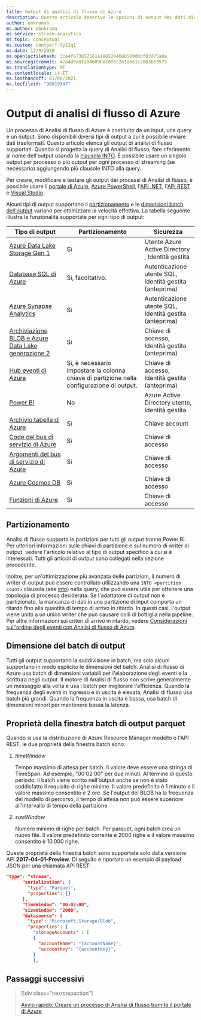 ```yaml
---
title: Output di analisi di flusso di Azure
description: Questo articolo descrive le opzioni di output dei dati disponibili per analisi di flusso di Azure.
author: enkrumah
ms.author: ebnkruma
ms.service: stream-analytics
ms.topic: conceptual
ms.custom: contperf-fy21q1
ms.date: 12/9/2020
ms.openlocfilehash: 3ce4f673657561e196520466b569d0cf83d75a8a
ms.sourcegitcommit: 42a4d0e8fa84609bec0f6c241abe1c20036b9575
ms.translationtype: MT
ms.contentlocale: it-IT
ms.lasthandoff: 01/08/2021
ms.locfileid: "98019347"
---
```

# <a name="outputs-from-azure-stream-analytics"></a>Output di analisi di flusso di Azure

Un processo di Analisi di flusso di Azure è costituito da un input, una query e un output. Sono disponibili diversi tipi di output a cui è possibile inviare dati trasformati. Questo articolo elenca gli output di analisi di flusso supportati. Quando si progetta la query di Analisi di flusso, fare riferimento al nome dell'output usando la [clausola INTO](/stream-analytics-query/into-azure-stream-analytics). È possibile usare un singolo output per processo o più output per ogni processo di streaming (se necessario) aggiungendo più clausole INTO alla query.

Per creare, modificare e testare gli output dei processi di Analisi di flusso, è possibile usare il [portale di Azure](stream-analytics-quick-create-portal.md#configure-job-output), [Azure PowerShell](stream-analytics-quick-create-powershell.md#configure-output-to-the-job), l'[API .NET](/dotnet/api/microsoft.azure.management.streamanalytics.ioutputsoperations), l'[API REST](/rest/api/streamanalytics/) e [Visual Studio](stream-analytics-quick-create-vs.md).

Alcuni tipi di output supportano il [partizionamento](#partitioning) e le [dimensioni batch dell'output](#output-batch-size) variano per ottimizzare la velocità effettiva. La tabella seguente illustra le funzionalità supportate per ogni tipo di output:

| Tipo di output | Partizionamento | Sicurezza | 
|-------------|--------------|----------|
|[Azure Data Lake Storage Gen 1](azure-data-lake-storage-gen1-output.md)|Sì|Utente Azure Active Directory </br> , Identità gestita|
|[Database SQL di Azure](sql-database-output.md)|Sì, facoltativo.|Autenticazione utente SQL, </br> Identità gestita (anteprima)|
|[Azure Synapse Analytics](azure-synapse-analytics-output.md)|Sì|Autenticazione utente SQL, </br> Identità gestita (anteprima)|
|[Archiviazione BLOB e Azure Data Lake generazione 2](blob-storage-azure-data-lake-gen2-output.md)|Sì|Chiave di accesso, </br> Identità gestita (anteprima)|
|[Hub eventi di Azure](event-hubs-output.md)|Sì, è necessario impostare la colonna chiave di partizione nella configurazione di output.|Chiave di accesso, </br> Identità gestita (anteprima)|
|[Power BI](power-bi-output.md)|No|Azure Active Directory utente, </br> Identità gestita|
|[Archivio tabelle di Azure](table-storage-output.md)|Sì|Chiave account|
|[Code del bus di servizio di Azure](service-bus-queues-output.md)|Sì|Chiave di accesso|
|[Argomenti del bus di servizio di Azure](service-bus-topics-output.md)|Sì|Chiave di accesso|
|[Azure Cosmos DB](azure-cosmos-db-output.md)|Sì|Chiave di accesso|
|[Funzioni di Azure](azure-functions-output.md)|Sì|Chiave di accesso|

## <a name="partitioning"></a>Partizionamento

Analisi di flusso supporta le partizioni per tutti gli output tranne Power BI. Per ulteriori informazioni sulle chiavi di partizione e sul numero di writer di output, vedere l'articolo relativo al tipo di output specifico a cui si è interessati. Tutti gli articoli di output sono collegati nella sezione precedente.  

Inoltre, per un'ottimizzazione più avanzata delle partizioni, il numero di writer di output può essere controllato utilizzando una `INTO <partition count>` clausola (see [into](/stream-analytics-query/into-azure-stream-analytics#into-shard-count)) nella query, che può essere utile per ottenere una topologia di processo desiderata. Se l'adattatore di output non è partizionato, la mancanza di dati in una partizione di input comporta un ritardo fino alla quantità di tempo di arrivo in ritardo. In questi casi, l'output viene unito a un unico writer che può causare colli di bottiglia nella pipeline. Per altre informazioni sui criteri di arrivo in ritardo, vedere [Considerazioni sull'ordine degli eventi con Analisi di flusso di Azure](./stream-analytics-time-handling.md).

## <a name="output-batch-size"></a>Dimensione del batch di output

Tutti gli output supportano la suddivisione in batch, ma solo alcuni supportano in modo esplicito le dimensioni del batch. Analisi di flusso di Azure usa batch di dimensioni variabili per l'elaborazione degli eventi e la scrittura negli output. Il motore di Analisi di flusso non scrive generalmente un messaggio alla volta e usa i batch per migliorare l'efficienza. Quando la frequenza degli eventi in ingresso e in uscita è elevata, Analisi di flusso usa batch più grandi. Quando la frequenza in uscita è bassa, usa batch di dimensioni minori per mantenere bassa la latenza.

## <a name="parquet-output-batching-window-properties"></a>Proprietà della finestra batch di output parquet

Quando si usa la distribuzione di Azure Resource Manager modello o l'API REST, le due proprietà della finestra batch sono:

1. *timeWindow*

   Tempo massimo di attesa per batch. Il valore deve essere una stringa di TimeSpan. Ad esempio, "00:02:00" per due minuti. Al termine di questo periodo, il batch viene scritto nell'output anche se non è stato soddisfatto il requisito di righe minime. Il valore predefinito è 1 minuto e il valore massimo consentito è 2 ore. Se l'output del BLOB ha la frequenza del modello di percorso, il tempo di attesa non può essere superiore all'intervallo di tempo della partizione.

2. *sizeWindow*

   Numero minimo di righe per batch. Per parquet, ogni batch crea un nuovo file. Il valore predefinito corrente è 2000 righe e il valore massimo consentito è 10.000 righe.

Queste proprietà della finestra batch sono supportate solo dalla versione API **2017-04-01-Preview**. Di seguito è riportato un esempio di payload JSON per una chiamata API REST:

```json
"type": "stream",
      "serialization": {
        "type": "Parquet",
        "properties": {}
      },
      "timeWindow": "00:02:00",
      "sizeWindow": "2000",
      "datasource": {
        "type": "Microsoft.Storage/Blob",
        "properties": {
          "storageAccounts" : [
          {
            "accountName": "{accountName}",
            "accountKey": "{accountKey}",
          }
          ],
```

## <a name="next-steps"></a>Passaggi successivi

> [!div class="nextstepaction"]
>
> [Avvio rapido: Creare un processo di Analisi di flusso tramite il portale di Azure](stream-analytics-quick-create-portal.md)

<!--Link references-->
[stream.analytics.developer.guide]: ../stream-analytics-developer-guide.md
[stream.analytics.scale.jobs]: stream-analytics-scale-jobs.md
[stream.analytics.introduction]: stream-analytics-introduction.md
[stream.analytics.get.started]: stream-analytics-real-time-fraud-detection.md
[stream.analytics.query.language.reference]: /stream-analytics-query/stream-analytics-query-language-reference
[stream.analytics.rest.api.reference]: /rest/api/streamanalytics/
